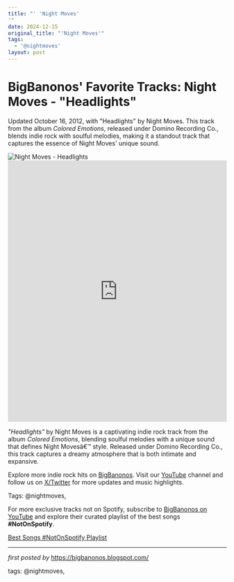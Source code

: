```yaml
---
title: "' 'Night Moves'
'"
date: 2024-12-15
original_title: "'Night Moves'"
tags:
  - '@nightmoves'
layout: post
---
```

<!-- Post Title -->
<h1 >BigBanonos' Favorite Tracks: Night Moves - "Headlights"</h1> <!-- Introductory Text -->
<p >Updated October 16, 2012, with "Headlights" by Night Moves. This track from the album <em>Colored Emotions</em>, released under Domino Recording Co., blends indie rock with soulful melodies, making it a standout track that captures the essence of Night Moves' unique sound.</p> <!-- Featured Image -->
<div > <img src="https://f4.bcbits.com/img/a3246235605_10.jpg" alt="Night Moves - Headlights" />
</div> <!-- YouTube Video Embed -->
<div > <iframe width="100%" height="601" src="https://www.youtube.com/embed/_Dg2Ia6N3pk" title="Headlights" frameborder="0" allow="accelerometer; autoplay; clipboard-write; encrypted-media; gyroscope; picture-in-picture; web-share" referrerpolicy="strict-origin-when-cross-origin" allowfullscreen></iframe>
</div> <!-- Song Information -->
<div > <p><em>"Headlights"</em> by Night Moves is a captivating indie rock track from the album <em>Colored Emotions</em>, blending soulful melodies with a unique sound that defines Night Movesâ€™ style. Released under Domino Recording Co., this track captures a dreamy atmosphere that is both intimate and expansive.</p>
</div> <!-- Footer Links -->
<div > <p>Explore more indie rock hits on <a href="https://bigbanonos.blogspot.com/" target="_blank">BigBanonos</a>. Visit our <a href="https://www.youtube.com/@BigBanonos" target="_blank">YouTube</a> channel and follow us on <a href="https://x.com/bigbanonos" target="_blank">X/Twitter</a> for more updates and music highlights.</p>
</div> <!-- Tags -->
<p >Tags: @nightmoves,</p>


<!--Subscribe and Playlist Links-->
<div>
    <p>For more exclusive tracks not on Spotify, subscribe to <a href="https://www.youtube.com/@BigBanonos" target="_blank">BigBanonos on YouTube</a> and explore their curated playlist of the best songs <strong>#NotOnSpotify</strong>.</p>
    <p><a href="https://www.youtube.com/playlist?list=PLtuNtuTatqI0kFahUCbtbfenC_ET5O_tr" target="_blank">Best Songs #NotOnSpotify Playlist<br /></a></p></div>

<hr />

<p><em>first posted by</em> <a href="https://bigbanonos.blogspot.com/" rel="noopener" target="_new">https://bigbanonos.blogspot.com/</a></p>

<p>tags: @nightmoves,</p>
